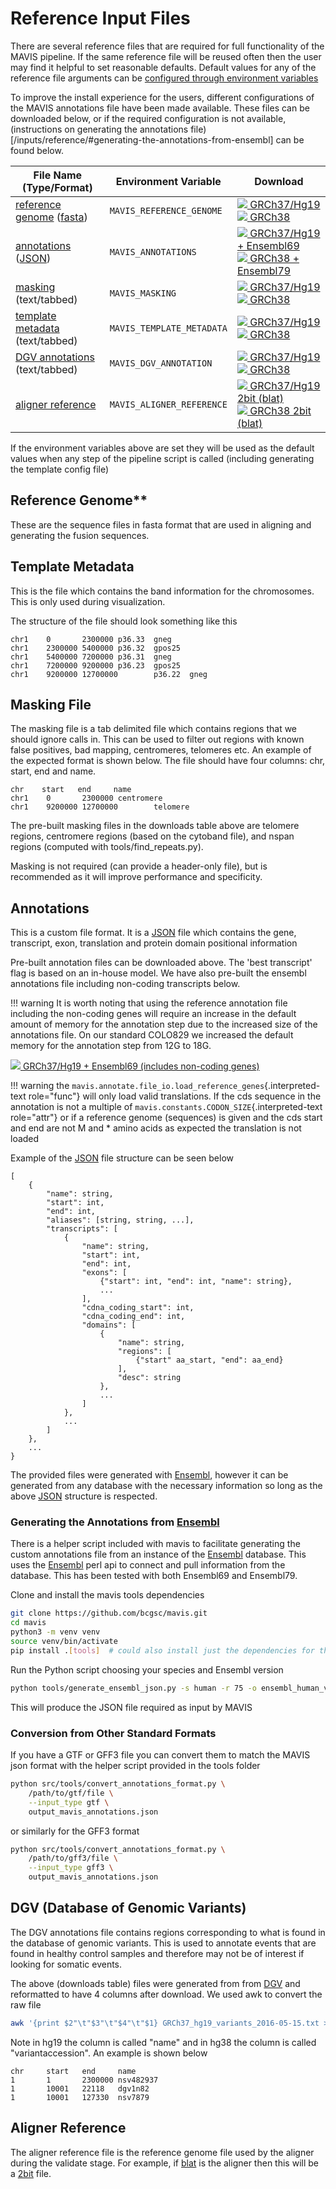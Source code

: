 # Reference Input Files

There are several reference files that are required for full
functionality of the MAVIS pipeline. If the same reference file will be
reused often then the user may find it helpful to set reasonable
defaults. Default values for any of the reference file arguments can be
[configured through environment variables](../../configuration/general/#environment-variables)

To improve the install experience for the users, different
configurations of the MAVIS annotations file have been made available.
These files can be downloaded below, or if the required configuration is
not available,
(instructions on generating the annotations file)[/inputs/reference/#generating-the-annotations-from-ensembl] can be found below.

| File Name (Type/Format)                                                                       | Environment Variable      | Download                                                                                                                                                                                                                                                      |
| --------------------------------------------------------------------------------------------- | ------------------------- | ------------------------------------------------------------------------------------------------------------------------------------------------------------------------------------------------------------------------------------------------------------- |
| [reference genome](../../inputs/reference/#reference-genome) ([fasta](../../glossary/#fasta)) | `MAVIS_REFERENCE_GENOME`  | [![](../images/get_app-24px.svg) GRCh37/Hg19](http://hgdownload.cse.ucsc.edu/goldenPath/hg19/bigZips/chromFa.tar.gz) <br> [![](../images/get_app-24px.svg) GRCh38](http://hgdownload.cse.ucsc.edu/goldenPath/hg38/bigZips/hg38.tar.gz)                        |
| [annotations](../../inputs/reference/#annotations) ([JSON](../../glossary/#json))             | `MAVIS_ANNOTATIONS`       | [![](../images/get_app-24px.svg) GRCh37/Hg19 + Ensembl69](http://www.bcgsc.ca/downloads/mavis/v3/ensembl69_hg19_annotations.v3.json.gz) <br> [![](../images/get_app-24px.svg) GRCh38 + Ensembl79](http://www.bcgsc.ca/downloads/mavis/v3/ensembl79_hg38_annotations.v3.json.gz) |
| [masking](../../inputs/reference/#masking-file) (text/tabbed)                                 | `MAVIS_MASKING`           | [![](../images/get_app-24px.svg) GRCh37/Hg19](http://www.bcgsc.ca/downloads/mavis/hg19_masking.tab)<br>[![](../images/get_app-24px.svg) GRCh38](http://www.bcgsc.ca/downloads/mavis/GRCh38_masking.tab)                                                       |
| [template metadata](../../inputs/reference/#template-metadata) (text/tabbed)                  | `MAVIS_TEMPLATE_METADATA` | [![](../images/get_app-24px.svg) GRCh37/Hg19](http://hgdownload.cse.ucsc.edu/goldenPath/hg19/database/cytoBand.txt.gz)<br>[![](../images/get_app-24px.svg) GRCh38](http://hgdownload.cse.ucsc.edu/goldenPath/hg38/database/cytoBand.txt.gz)                   |
| [DGV annotations](../../inputs/reference/#dgv-database-of-genomic-variants) (text/tabbed)     | `MAVIS_DGV_ANNOTATION`    | [![](../images/get_app-24px.svg) GRCh37/Hg19](http://www.bcgsc.ca/downloads/mavis/dgv_hg19_variants.tab)<br>[![](../images/get_app-24px.svg) GRCh38](http://www.bcgsc.ca/downloads/mavis/dgv_hg38_variants.tab)                                               |
| [aligner reference](../../inputs/reference/#aligner-reference)                                | `MAVIS_ALIGNER_REFERENCE` | [![](../images/get_app-24px.svg) GRCh37/Hg19 2bit (blat)](http://hgdownload.cse.ucsc.edu/goldenPath/hg19/bigZips/hg19.2bit)<br>[![](../images/get_app-24px.svg) GRCh38 2bit (blat)](http://hgdownload.cse.ucsc.edu/goldenPath/hg38/bigZips/hg38.2bit)         |

If the environment variables above are set they will be used as the
default values when any step of the pipeline script is called (including
generating the template config file)

## Reference Genome**

These are the sequence files in fasta format that are used in aligning
and generating the fusion sequences.

## Template Metadata

This is the file which contains the band information for the
chromosomes. This is only used during visualization.

The structure of the file should look something like this

```text
chr1    0       2300000 p36.33  gneg
chr1    2300000 5400000 p36.32  gpos25
chr1    5400000 7200000 p36.31  gneg
chr1    7200000 9200000 p36.23  gpos25
chr1    9200000 12700000        p36.22  gneg
```

## Masking File

The masking file is a tab delimited file which contains regions that we
should ignore calls in. This can be used to filter out regions with
known false positives, bad mapping, centromeres, telomeres etc. An
example of the expected format is shown below. The file should have four
columns: chr, start, end and name.

```text
chr    start   end     name
chr1    0       2300000 centromere
chr1    9200000 12700000        telomere
```

The pre-built masking files in the downloads table above are telomere
regions, centromere regions (based on the cytoband file), and nspan
regions (computed with tools/find\_repeats.py).

Masking is not required (can provide a header-only file), but is
recommended as it will improve performance and specificity.

## Annotations

This is a custom file format. It is a [JSON](../../glossary/#json) file which contains the gene, transcript, exon, translation
and protein domain positional information

Pre-built annotation files can be downloaded above. The 'best
transcript' flag is based on an in-house model. We have also pre-built
the ensembl annotations file including non-coding transcripts below.

!!! warning
    It is worth noting that using the reference annotation file including
    the non-coding genes will require an increase in the default amount of
    memory for the annotation step due to the increased size of the
    annotations file. On our standard COLO829 we increased the default
    memory for the annotation step from 12G to 18G.

[![](../images/get_app-24px.svg) GRCh37/Hg19 + Ensembl69 (includes non-coding genes)](http://www.bcgsc.ca/downloads/mavis/v3/ensembl69_hg19_annotations_with_ncrna.v3.json.gz)

!!! warning
    the `mavis.annotate.file_io.load_reference_genes`{.interpreted-text
    role="func"} will only load valid translations. If the cds sequence in
    the annotation is not a multiple of
    `mavis.constants.CODON_SIZE`{.interpreted-text role="attr"} or if a
    reference genome (sequences) is given and the cds start and end are not
    M and \* amino acids as expected the translation is not loaded

Example of the [JSON](../../glossary/#json) file structure can
be seen below

```text
[
    {
        "name": string,
        "start": int,
        "end": int,
        "aliases": [string, string, ...],
        "transcripts": [
            {
                "name": string,
                "start": int,
                "end": int,
                "exons": [
                    {"start": int, "end": int, "name": string},
                    ...
                ],
                "cdna_coding_start": int,
                "cdna_coding_end": int,
                "domains": [
                    {
                        "name": string,
                        "regions": [
                            {"start" aa_start, "end": aa_end}
                        ],
                        "desc": string
                    },
                    ...
                ]
            },
            ...
        ]
    },
    ...
}
```

The provided files were generated with
[Ensembl](../../background/citations/#yates-2016), however it can be
generated from any database with the necessary information so long as
the above [JSON](../../glossary/#json) structure is respected.

### Generating the Annotations from [Ensembl](../../background/citations/#yates-2016)

There is a helper script included with mavis to facilitate generating
the custom annotations file from an instance of the
[Ensembl](../../background/citations/#yates-2016) database. This uses
the [Ensembl](../../background/citations/#yates-2016) perl api to
connect and pull information from the database. This has been tested
with both Ensembl69 and Ensembl79.

Clone and install the mavis tools dependencies

```bash
git clone https://github.com/bcgsc/mavis.git
cd mavis
python3 -m venv venv
source venv/bin/activate
pip install .[tools]  # could also install just the dependencies for the tools
```

Run the Python script choosing your species and Ensembl version

```bash
python tools/generate_ensembl_json.py -s human -r 75 -o ensembl_human_v75.json
```

This will produce the JSON file required as input by MAVIS

### Conversion from Other Standard Formats

If you have a GTF or GFF3 file you can convert them to match the MAVIS json format with the helper script provided in the tools folder

```bash
python src/tools/convert_annotations_format.py \
    /path/to/gtf/file \
    --input_type gtf \
    output_mavis_annotations.json
```

or similarly for the GFF3 format

```bash
python src/tools/convert_annotations_format.py \
    /path/to/gff3/file \
    --input_type gff3 \
    output_mavis_annotations.json
```


## DGV (Database of Genomic Variants)

The DGV annotations file contains regions corresponding to what is found
in the database of genomic variants. This is used to annotate events
that are found in healthy control samples and therefore may not be of
interest if looking for somatic events.

The above (downloads table) files were generated from from
[DGV](http://dgv.tcag.ca/dgv/app/download) and reformatted to have 4
columns after download. We used awk to convert the raw file

```bash
awk '{print $2"\t"$3"\t"$4"\t"$1} GRCh37_hg19_variants_2016-05-15.txt > dgv_hg19_variants.tab
```

Note in hg19 the column is called "name" and in hg38 the column is
called "variantaccession". An example is shown below

```text
chr     start   end     name
1       1       2300000 nsv482937
1       10001   22118   dgv1n82
1       10001   127330  nsv7879
```

## Aligner Reference

The aligner reference file is the reference genome file used by the
aligner during the validate stage. For example, if
[blat](../../glossary#blat) is the aligner then this will be a
[2bit](../../glossary#2bit) file.
